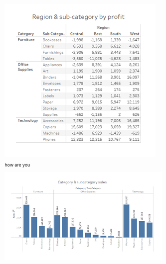 
![hello](images/Screenshot%202025-10-28%20151452.png)

how are you

![hello](Sales_Analysis_2/images/Screenshot%202025-10-28%20151503.png)
